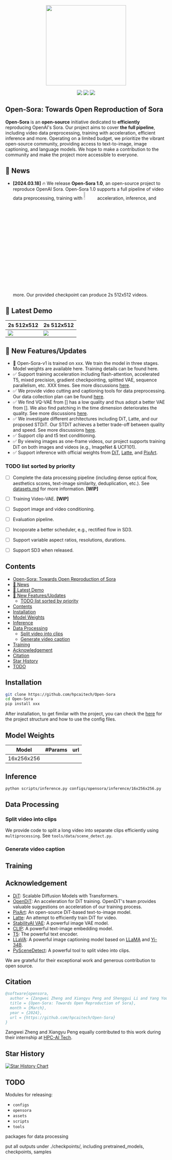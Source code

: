 <p align="center">
    <img src="./assets/readme/icon_zw.png" width="250"/>
<p>

</p>
<div align="center">
    <a href="https://github.com/hpcaitech/Open-Sora/stargazers"><img src="https://img.shields.io/github/stars/hpcaitech/Open-Sora?style=social"></a>
    <a href="https://github.com/hpcaitech/public_assets/tree/main/colossalai/contact/slack"><img src="https://img.shields.io/badge/Slack-join-blueviolet?logo=slack&amp"></a>
    <a href="https://raw.githubusercontent.com/hpcaitech/public_assets/main/colossalai/img/WeChat.png"><img src="https://img.shields.io/badge/微信-加入-green?logo=wechat&amp"></a>
</div>

## Open-Sora: Towards Open Reproduction of Sora

**Open-Sora** is an **open-source** initiative dedicated to **efficiently** reproducing OpenAI's Sora. Our project aims to cover **the full pipeline**, including video data preprocessing, training with acceleration, efficient inference and more. Operating on a limited budget, we prioritize the vibrant open-source community, providing access to text-to-image, image captioning, and language models. We hope to make a contribution to the community and make the project more accessible to everyone.

## 📰 News

* **[2024.03.18]** 🔥 We release **Open-Sora 1.0**, an open-source project to reproduce OpenAI Sora.
Open-Sora 1.0 supports a full pipeline of video data preprocessing, training with
<a href="https://github.com/hpcaitech/ColossalAI"><img src="assets/readme/colossal_ai.png" width="8%" ></a> acceleration,
inference, and more. Our provided checkpoint can produce 2s 512x512 videos.

## 🎥 Latest Demo

| **2s 512x512**                                  | **2s 512x512**                                  |
| ----------------------------------------------- | ----------------------------------------------- |
| <img src="assets/readme/sample_0.gif" width=""> | <img src="assets/readme/sample_0.gif" width=""> |

## 🔆 New Features/Updates

- 📍 Open-Sora-v1 is trained on xxx. We train the model in three stages. Model weights are available here. Training details can be found here.
- ✅ Support training acceleration including flash-attention, accelerated T5, mixed precision, gradient checkpointing, splitted VAE, sequence parallelism, etc. XXX times. See more discussions [here]().
- ✅ We provide video cutting and captioning tools for data preprocessing. Our data collection plan can be found [here]().
- ✅ We find VQ-VAE from [] has a low quality and thus adopt a better VAE from []. We also find patching in the time dimension deteriorates the quality. See more discussions [here]().
- ✅ We investigate different architectures including DiT, Latte, and our proposed STDiT. Our STDiT achieves a better trade-off between quality and speed. See more discussions [here]().
- ✅ Support clip and t5 text conditioning.
- ✅ By viewing images as one-frame videos, our project supports training DiT on both images and videos (e.g., ImageNet & UCF101).
- ✅ Support inference with official weights from [DiT](https://github.com/facebookresearch/DiT), [Latte](https://github.com/Vchitect/Latte), and [PixArt](https://pixart-alpha.github.io/).



### TODO list sorted by priority

- [ ] Complete the data processing pipeline (including dense optical flow, aesthetics scores, text-image similarity, deduplication, etc.). See [datasets.md]() for more information. **[WIP]**
- [ ] Training Video-VAE. **[WIP]**
- [ ] Support image and video conditioning.
- [ ] Evaluation pipeline.
- [ ] Incoporate a better scheduler, e.g., rectified flow in SD3.
- [ ] Support variable aspect ratios, resolutions, durations.
- [ ] Support SD3 when released.


## Contents

- [Open-Sora: Towards Open Reproduction of Sora](#open-sora-towards-open-reproduction-of-sora)
- [📰 News](#-news)
- [🎥 Latest Demo](#-latest-demo)
- [🔆 New Features/Updates](#-new-featuresupdates)
  - [TODO list sorted by priority](#todo-list-sorted-by-priority)
- [Contents](#contents)
- [Installation](#installation)
- [Model Weights](#model-weights)
- [Inference](#inference)
- [Data Processing](#data-processing)
  - [Split video into clips](#split-video-into-clips)
  - [Generate video caption](#generate-video-caption)
- [Training](#training)
- [Acknowledgement](#acknowledgement)
- [Citation](#citation)
- [Star History](#star-history)
- [TODO](#todo)

## Installation

```bash
git clone https://github.com/hpcaitech/Open-Sora
cd Open-Sora
pip install xxx
```

After installation, to get fimilar with the project, you can check the [here]() for the project structure and how to use the config files.

## Model Weights

| Model      | #Params | url |
| ---------- | ------- | --- |
| 16x256x256 |         |     |

## Inference

```bash
python scripts/inference.py configs/opensora/inference/16x256x256.py
```

## Data Processing

### Split video into clips

We provide code to split a long video into separate clips efficiently using `multiprocessing`. See `tools/data/scene_detect.py`.

### Generate video caption

## Training

## Acknowledgement

* [DiT](https://github.com/facebookresearch/DiT): Scalable Diffusion Models with Transformers.
* [OpenDiT](https://github.com/NUS-HPC-AI-Lab/OpenDiT): An acceleration for DiT training. OpenDiT's team provides valuable suggestions on acceleration of our training process.
* [PixArt](https://github.com/PixArt-alpha/PixArt-alpha): An open-source DiT-based text-to-image model.
* [Latte](https://github.com/Vchitect/Latte): An attempt to efficiently train DiT for video.
* [StabilityAI VAE](https://huggingface.co/stabilityai/sd-vae-ft-mse-original): A powerful image VAE model.
* [CLIP](https://github.com/openai/CLIP): A powerful text-image embedding model.
* [T5](https://github.com/google-research/text-to-text-transfer-transformer): The powerful text encoder.
* [LLaVA](https://github.com/haotian-liu/LLaVA): A powerful image captioning model based on [LLaMA](https://github.com/meta-llama/llama) and [Yi-34B](https://huggingface.co/01-ai/Yi-34B).
* [PySceneDetect](https://github.com/Breakthrough/PySceneDetect): A powerful tool to split video into clips.

We are grateful for their exceptional work and generous contribution to open source.

## Citation

```bibtex
@software{opensora,
  author = {Zangwei Zheng and Xiangyu Peng and Shenggui Li and Yang You},
  title = {Open-Sora: Towards Open Reproduction of Sora},
  month = {March},
  year = {2024},
  url = {https://github.com/hpcaitech/Open-Sora}
}
```

Zangwei Zheng and Xiangyu Peng equally contributed to this work during their internship at [HPC-AI Tech](https://hpc-ai.com/).

## Star History

[![Star History Chart](https://api.star-history.com/svg?repos=hpcaitech/Open-Sora&type=Date)](https://star-history.com/#hpcaitech/Open-Sora&Date)

## TODO

Modules for releasing:

* `configs`
* `opensora`
* `assets`
* `scripts`
* `tools`

packages for data processing

put all outputs under ./checkpoints/, including pretrained_models, checkpoints, samples
